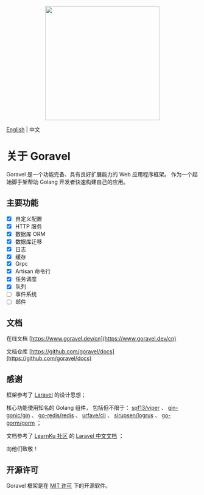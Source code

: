 <p align="center"><img src="https://goravel.s3.us-east-2.amazonaws.com/goravel-word.png" width="300"></p>

[English](../en/README.md) | 中文

# 关于 Goravel

Goravel 是一个功能完备、具有良好扩展能力的 Web 应用程序框架。 作为一个起始脚手架帮助 Golang 开发者快速构建自己的应用。

## 主要功能

- [x] 自定义配置
- [x] HTTP 服务
- [x] 数据库 ORM
- [x] 数据库迁移
- [x] 日志
- [x] 缓存
- [x] Grpc
- [x] Artisan 命令行
- [x] 任务调度
- [x] 队列
- [ ] 事件系统
- [ ] 邮件

## 文档

在线文档 [https://www.goravel.dev/cn](https://www.goravel.dev/cn)

文档仓库 [https://github.com/goravel/docs](https://github.com/goravel/docs)

## 感谢

框架参考了 [Laravel](https://github.com/laravel/laravel) 的设计思想；

核心功能使用知名的 Golang 组件， 包括但不限于：
[spf13/viper](https://github.com/spf13/viper) 、
[gin-gonic/gin](https://github.com/gin-gonic/gin) 、
[go-redis/redis](https://github.com/go-redis/redis) 、
[urfave/cli](https://github.com/urfave/cli) 、
[sirupsen/logrus](https://github.com/sirupsen/logrus) 、
[go-gorm/gorm](https://github.com/go-gorm/gorm) ；

文档参考了 [LearnKu 社区](https://learnku.com/) 的 [Laravel 中文文档](https://learnku.com/docs/laravel/8.x/structure/9356) ；

向他们致敬！

## 开源许可

Goravel 框架是在 [MIT 许可](https://opensource.org/licenses/MIT) 下的开源软件。
